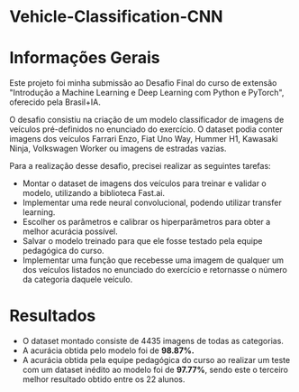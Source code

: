 # Vehicle-Classification-CNN

# Informações Gerais
Este projeto foi minha submissão ao Desafio Final do curso de extensão "Introdução a Machine Learning e Deep Learning com Python e PyTorch", oferecido pela Brasil+IA. 

O desafio consistiu na criação de um modelo classificador de imagens de veículos pré-definidos no enunciado do exercício. O dataset podia conter imagens dos veículos Farrari Enzo, Fiat Uno Way, Hummer H1, Kawasaki Ninja, Volkswagen Worker ou imagens de estradas vazias. 

Para a realização desse desafio, precisei realizar as seguintes tarefas:
* Montar o dataset de imagens dos veículos para treinar e validar o modelo, utilizando a biblioteca Fast.ai. 
* Implementar uma rede neural convolucional, podendo utilizar transfer learning.
* Escolher os parâmetros e calibrar os hiperparâmetros para obter a melhor acurácia possível.
* Salvar o modelo treinado para que ele fosse testado pela equipe pedagógica do curso.
* Implementar uma função que recebesse uma imagem de qualquer um dos veículos listados no enunciado do exercício e retornasse o número da categoria daquele veículo.

# Resultados
* O dataset montado consiste de 4435 imagens de todas as categorias.
* A acurácia obtida pelo modelo foi de **98.87%.**
* A acurácia obtida pela equipe pedagógica do curso ao realizar um teste com um dataset inédito ao modelo foi de **97.77%**, sendo este o terceiro melhor resultado obtido entre os 22 alunos.
